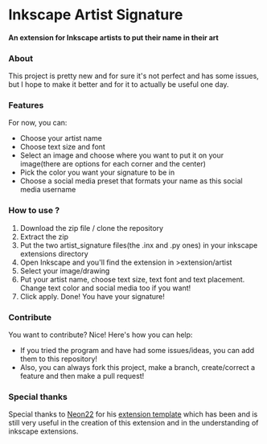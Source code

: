 # Inkscape Artist Signature
#### An extension for Inkscape artists to put their name in their art
### About

This project is pretty new and for sure it's not perfect and has some issues, 
but I hope to make it better and for it to actually be useful one day.

### Features

For now, you can:
- Choose your artist name
- Choose text size and font
- Select an image and choose where you want to put it on your image(there are options for each corner and the center)
- Pick the color you want your signature to be in
- Choose a social media preset that formats your name as this social media username

### How to use ?

1. Download the zip file / clone the repository
2. Extract the zip
3. Put the two artist_signature files(the .inx and .py ones) in your inkscape extensions directory
4. Open Inkscape and you'll find the extension in >extension/artist
5. Select your image/drawing
6. Put your artist name, choose text size, text font and text placement. Change text color and social media too if you want!
7. Click apply. Done! You have your signature!

### Contribute

You want to contribute? Nice! Here's how you can help:

- If you tried the program and have had some issues/ideas, you can add them to this repository!
- Also, you can always fork this project, make a branch, create/correct a feature and then make a pull request!

### Special thanks
Special thanks to [Neon22](https://github.com/Neon22) for his [extension template](https://github.com/Neon22/inkscape_extension_template) which has been and is still very useful in the creation of this extension and in the understanding of inkscape extensions.

